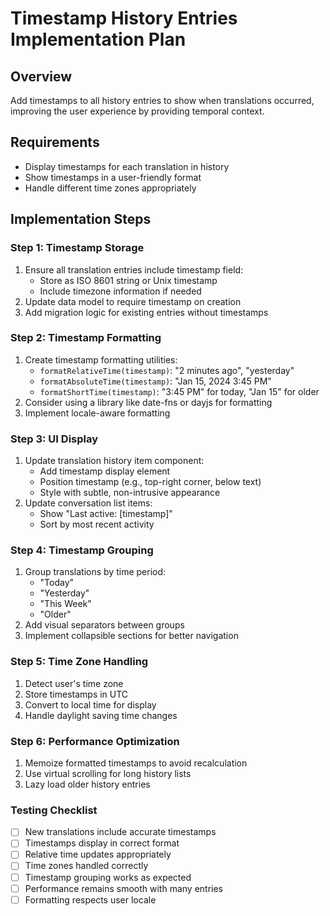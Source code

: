# Timestamp History Entries Implementation Plan

## Overview
Add timestamps to all history entries to show when translations occurred, improving the user experience by providing temporal context.

## Requirements
- Display timestamps for each translation in history
- Show timestamps in a user-friendly format
- Handle different time zones appropriately

## Implementation Steps

### Step 1: Timestamp Storage
1. Ensure all translation entries include timestamp field:
   - Store as ISO 8601 string or Unix timestamp
   - Include timezone information if needed
2. Update data model to require timestamp on creation
3. Add migration logic for existing entries without timestamps

### Step 2: Timestamp Formatting
1. Create timestamp formatting utilities:
   - `formatRelativeTime(timestamp)`: "2 minutes ago", "yesterday"
   - `formatAbsoluteTime(timestamp)`: "Jan 15, 2024 3:45 PM"
   - `formatShortTime(timestamp)`: "3:45 PM" for today, "Jan 15" for older
2. Consider using a library like date-fns or dayjs for formatting
3. Implement locale-aware formatting

### Step 3: UI Display
1. Update translation history item component:
   - Add timestamp display element
   - Position timestamp (e.g., top-right corner, below text)
   - Style with subtle, non-intrusive appearance
2. Update conversation list items:
   - Show "Last active: [timestamp]"
   - Sort by most recent activity

### Step 4: Timestamp Grouping
1. Group translations by time period:
   - "Today"
   - "Yesterday"
   - "This Week"
   - "Older"
2. Add visual separators between groups
3. Implement collapsible sections for better navigation

### Step 5: Time Zone Handling
1. Detect user's time zone
2. Store timestamps in UTC
3. Convert to local time for display
4. Handle daylight saving time changes

### Step 6: Performance Optimization
1. Memoize formatted timestamps to avoid recalculation
2. Use virtual scrolling for long history lists
3. Lazy load older history entries

### Testing Checklist
- [ ] New translations include accurate timestamps
- [ ] Timestamps display in correct format
- [ ] Relative time updates appropriately
- [ ] Time zones handled correctly
- [ ] Timestamp grouping works as expected
- [ ] Performance remains smooth with many entries
- [ ] Formatting respects user locale
